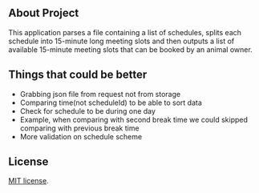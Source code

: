 ## About Project

This application parses a file containing a list of schedules, splits each schedule into 15-minute long meeting slots and then outputs a list of available 15-minute meeting slots that can be booked by an animal owner.

## Things that could be better

- Grabbing json file from request not from storage
- Comparing time(not scheduleId) to be able to sort data
- Check for schedule to be during one day
- Example, when comparing with second break time we could skipped comparing with previous break time
- More validation on schedule scheme

## License

[MIT license](https://opensource.org/licenses/MIT).
